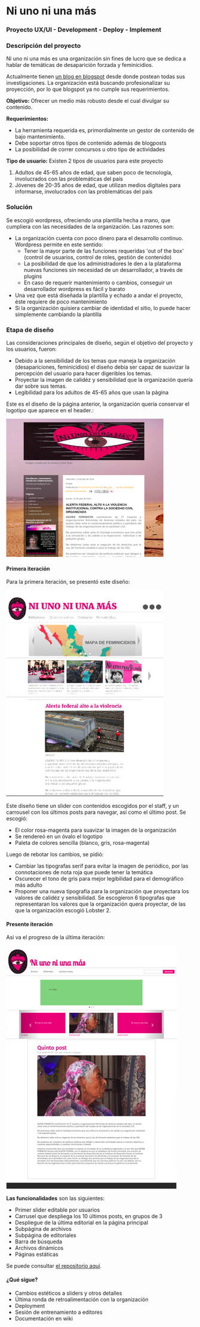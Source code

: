 # Ni uno ni una más
### Proyecto UX/UI - Development - Deploy - Implement

### Descripción del proyecto
Ni uno ni una más es una organización sin fines de lucro que se dedica a hablar de temáticas de desaparición forzada y feminicidios. 

Actualmente tienen [un blog en blogspot](http://niunoniunamas.blogspot.mx/) desde donde postean todas sus investigaciones. La organización está buscando profesionalizar su proyección, por lo que blogspot ya no cumple sus requerimientos.

__Objetivo:__ Ofrecer un medio más robusto desde el cual divulgar su contenido. 

__Requerimientos:__ 
- La herramienta requerida es, primordialmente un gestor de contenido de bajo mantenimiento. 
- Debe soportar otros tipos de contenido además de blogposts
- La posibilidad de correr concursos u otro tipo de actividades

__Tipo de usuario:__ Existen 2 tipos de usuarios para este proyecto
1. Adultos de 45-65 años de edad, que saben poco de tecnología, involucrados con las problemáticas del país
2. Jóvenes de 20-35 años de edad, que utilizan medios digitales para informarse, involucrados con las problemáticas del país

### Solución 

Se escogió wordpress, ofreciendo una plantilla hecha a mano, que cumpliera con las necesidades de la organización. Las razones son:

- La organización cuenta con poco dinero para el desarrollo continuo. Wordpress permite en este sentido: 
  - Tener la mayor parte de las funciones requeridas 'out of the box' (control de usuarios, control de roles, gestión de contenido)
  - La posibilidad de que los administradores le den a la plataforma nuevas funciones sin necesidad de un desarrollador, a través de plugins
  - En caso de requerir mantenimiento o cambios, conseguir un desarrollador wordpress es fácil y barato
- Una vez que está diseñada la plantilla y echado a andar el proyecto, éste requiere de poco mantenimiento
- Si la organización quisiera cambiar de identidad el sitio, lo puede hacer simplemente cambiando la plantilla

### Etapa de diseño

Las consideraciones principales de diseño, según el objetivo del proyecto y los usuarios, fueron:
- Debido a la sensibilidad de los temas que maneja la organización (desapariciones, feminicidios) el diseño debía ser capaz de suavizar la percepción del usuario para hacer digeribles los temas.
- Proyectar la imagen de calidéz y sensibilidad que la organización quería dar sobre sus temas.
- Legibilidad para los adultos de 45-65 años que usan la página

Este es el diseño de la página anterior, la organización quería conservar el logotipo que aparece en el header.:

![el diseño anterior](imgs/n1n.png)

#### Primera iteración

Para la primera iteración, se presentó este diseño:

![primera iteración](imgs/n1nsec.png)

Este diseño tiene un slider con contenidos escogidos por el staff, y un carrousel con los últimos posts para navegar, así como el último post.
Se escogió:
- El color rosa-magenta para suavizar la imagen de la organización
- Se rendereó en un óvalo el logotipo
- Paleta de colores sencilla (blanco, gris, rosa-magenta)

Luego de rebotar los cambios, se pidió:
- Cambiar las tipografas serif para evitar la imagen de periódico, por las connotaciones de nota roja que puede tener la temática
- Oscurecer el tono de gris para mejor legibilidad para el demográfico más adulto
- Proponer una nueva tipografía para la organización que proyectara los valores de calidéz y sensibilidad. Se escogieron 6 tipografas que representaran los valores que la organización quera proyectar, de las que la organización escogió Lobster 2.

#### Presente iteración

Así va el progreso de la última iteración:

![última iteración](imgs/n1nfinal.png)

__Las funcionalidades__ son las siguientes:
- Primer slider editable por usuarios
- Carrusel que despliega los 10 últimos posts, en grupos de 3
- Despliegue de la última editorial en la página principal
- Subpágina de archivos
- Subpágina de editoriales
- Barra de búsqueda
- Archivos dinámicos
- Páginas estáticas

Se puede consultar [el repositorio aquí](http://github.com/ponentesincausa/niunoniunamas/).

#### ¿Qué sigue?

- Cambios estéticos a sliders y otros detalles
- Última ronda de retroalimentación con la organización
- Deployment
- Sesión de entrenamiento a editores
- Documentación en wiki 


